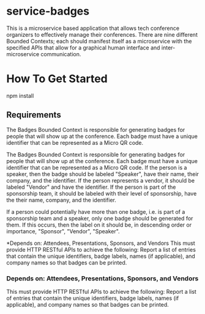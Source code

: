 # service-badges

This is a microservice based application that allows tech conference organizers to effectively manage their conferences. There are nine different Bounded Contexts; each should manifest itself as a microservice with the specified APIs that allow for a graphical human interface and inter-microservice communication.

# How To Get Started

npm install

## Requirements

The Badges Bounded Context is responsible for generating badges for people that will show up at the conference. Each badge must have a unique identifier that can be represented as a Micro QR code.

The Badges Bounded Context is responsible for generating badges for people that will show up at the conference. Each badge must have a unique identifier that can be represented as a Micro QR code. If the person is a speaker, then the badge should be labeled "Speaker", have their name, their company, and the identifier. If the person represents a vendor, it should be labeled "Vendor" and have the identifier. If the person is part of the sponsorship team, it should be labeled with their level of sponsorship, have the their name, company, and the identifier.

If a person could potentially have more than one badge, i.e. is part of a sponsorship team and a speaker, only one badge should be generated for them. If this occurs, then the label on it should be, in descending order or importance, "Sponsor", "Vendor", "Speaker".

\*Depends on: Attendees, Presentations, Sponsors, and Vendors
This must provide HTTP RESTful APIs to achieve the following:
Report a list of entries that contain the unique identifiers, badge labels, names (if applicable), and company names so that badges can be printed.

### Depends on: Attendees, Presentations, Sponsors, and Vendors

This must provide HTTP RESTful APIs to achieve the following:
Report a list of entries that contain the unique identifiers, badge labels, names (if applicable), and company names so that badges can be printed.
